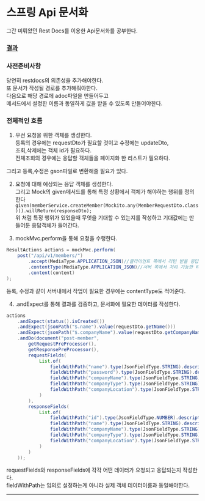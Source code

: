 # 스프링 Api 문서화
그간 미뤄왔던 Rest Docs를 이용한 Api문서화를 공부한다.  
### **[결과](https://github.com/liean17/code-states-solo-project)**

### 사전준비사항
당연히 restdocs의 의존성을 추가해야한다.  
또 문서가 작성될 경로를 추가해줘야한다.  
다음으로 해당 경로에 adoc파일을 만들어두고  
메서드에서 설정한 이름과 동일하게 값을 받을 수 있도록 만들어야한다.

### 전체적인 흐름
1. 우선 요청을 위한 객체를 생성한다.  
등록의 경우에는 requestDto가 필요할 것이고 수정에는 updateDto,  
조회,삭제에는 객체 id가 필요하다.  
전체조회의 경우에는 응답할 객체들을 페이지화 한 리스트가 필요하다.  

그리고 등록,수정은 gson파일로 변환해줄 필요가 있다.

2. 요청에 대해 예상되는 응답 객체를 생성한다.  
그리고 Mock의 given메서드를 통해 특정 상황에서 객체가 해야하는 행위를 정의한다  
`given(memberService.createMember(Mockito.any(MemberRequestDto.class))).willReturn(responseDto);`  
위 처럼 특정 행위가 있었을때 무엇을 기대할 수 있는지를 작성하고 기대값에는 만들어둔 응답객체가 들어간다.  

3. mockMvc.perform을 통해 요청을 수행한다.  
```java
ResultActions actions = mockMvc.perform(
    post("/api/v1/members/")
        .accept(MediaType.APPLICATION_JSON)//클라이언트 쪽에서 리턴 받을 응답 데이터 타입 설정
        .contentType(MediaType.APPLICATION_JSON)//서버 쪽에서 처리 가능한 타입 설정
        .content(content)
);
```
등록, 수정과 같이 서버내에서 작업이 필요한 경우에는 contentType도 적어준다.

4. .andExpect를 통해 결과를 검증하고, 문서화에 필요한 데이터를 작성한다.  
```java
actions
    .andExpect(status().isCreated())
    .andExpect(jsonPath("$.name").value(requestDto.getName()))
    .andExpect(jsonPath("$.companyName").value(requestDto.getCompanyName()))
    .andDo(document("post-member",
        getRequestPreProcessor(),
        getResponsePreProcessor(),
        requestFields(
            List.of(
                fieldWithPath("name").type(JsonFieldType.STRING).description("이름"),
                fieldWithPath("password").type(JsonFieldType.STRING).description("비밀번호"),
                fieldWithPath("companyName").type(JsonFieldType.STRING).description("회사명"),
                fieldWithPath("companyType").type(JsonFieldType.STRING).description("회사 업종 코드"),
                fieldWithPath("companyLocation").type(JsonFieldType.STRING).description("회사 지역 코드")
            )
        ),
        responseFields(
            List.of(
                fieldWithPath("id").type(JsonFieldType.NUMBER).description("회원 식별자"),
                fieldWithPath("name").type(JsonFieldType.STRING).description("이름"),
                fieldWithPath("companyName").type(JsonFieldType.STRING).description("회사명"),
                fieldWithPath("companyType").type(JsonFieldType.STRING).description("회사 업종 코드"),
                fieldWithPath("companyLocation").type(JsonFieldType.STRING).description("회사 지역 코드")
            )
        )
    ));
```
requestFields와 responseFields에 각각 어떤 데이터가 요청되고 응답되는지 작성한다.  
fieldWithPath는 임의로 설정하는게 아니라 실제 객체 데이터이름과 동일해야한다.

---




